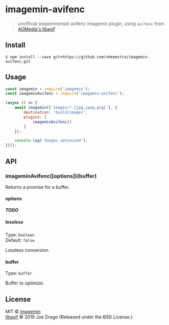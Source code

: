 # imagemin-avifenc

> unofficial (experimental) avifenc imagemin plugin, using `avifenc` from [AOMedia's libavif](https://github.com/AOMediaCodec/libavif).


## Install

```
$ npm install --save git+https://github.com/vHeemstra/imagemin-avifenc.git
```


## Usage

```js
const imagemin = require('imagemin');
const imageminAvifenc = require('imagemin-avifenc');

(async () => {
	await imagemin(['images/*.{jpg,jpeg,png}'], {
		destination: 'build/images',
		plugins: [
			imageminAvifenc()
		]
	});

	console.log('Images optimized');
})();
```


## API

### imageminAvifenc([options])(buffer)

Returns a promise for a buffer.

#### options

***TODO***
##### lossless

Type: `boolean`<br>
Default: `false`

Lossless conversion.

#### buffer

Type: `buffer`

Buffer to optimize.


## License

MIT © [imagemin](https://github.com/imagemin)<br>
[libavif](https://github.com/AOMediaCodec/libavif) © 2019 Joe Drago (Released under the BSD License.)
